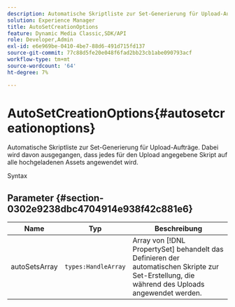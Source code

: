 ```yaml
---
description: Automatische Skriptliste zur Set-Generierung für Upload-Aufträge. Dabei wird davon ausgegangen, dass jedes für den Upload angegebene Skript auf alle hochgeladenen Assets angewendet wird.
solution: Experience Manager
title: AutoSetCreationOptions
feature: Dynamic Media Classic,SDK/API
role: Developer,Admin
exl-id: e6e969be-0410-4be7-88d6-491d715fd137
source-git-commit: 77c88d5fe20e048f6fad2bb23cb1abe090793acf
workflow-type: tm+mt
source-wordcount: '64'
ht-degree: 7%

---
```


# AutoSetCreationOptions{#autosetcreationoptions}

Automatische Skriptliste zur Set-Generierung für Upload-Aufträge. Dabei wird davon ausgegangen, dass jedes für den Upload angegebene Skript auf alle hochgeladenen Assets angewendet wird.

Syntax

## Parameter {#section-0302e9238dbc4704914e938f42c881e6}

| Name | Typ | Beschreibung |
|---|---|---|
| autoSetsArray | `types:HandleArray` | Array von [!DNL PropertySet] behandelt das Definieren der automatischen Skripte zur Set-Erstellung, die während des Uploads angewendet werden. |
